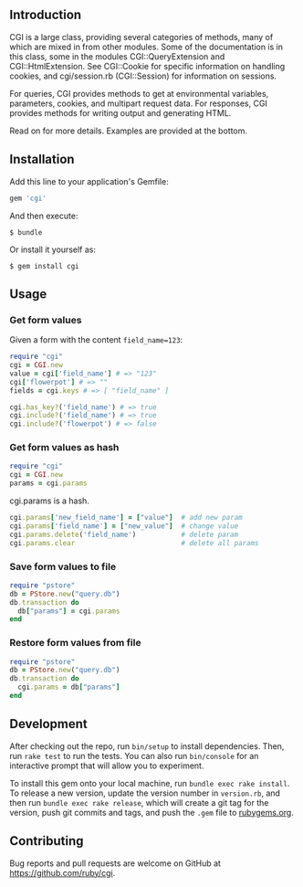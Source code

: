 ## Introduction

CGI is a large class, providing several categories of methods, many of which
are mixed in from other modules.  Some of the documentation is in this class,
some in the modules CGI::QueryExtension and CGI::HtmlExtension.  See
CGI::Cookie for specific information on handling cookies, and cgi/session.rb
(CGI::Session) for information on sessions.

For queries, CGI provides methods to get at environmental variables,
parameters, cookies, and multipart request data.  For responses, CGI provides
methods for writing output and generating HTML.

Read on for more details.  Examples are provided at the bottom.

## Installation

Add this line to your application's Gemfile:

```ruby
gem 'cgi'
```

And then execute:

    $ bundle

Or install it yourself as:

    $ gem install cgi

## Usage

### Get form values

Given a form with the content `field_name=123`:

```ruby
require "cgi"
cgi = CGI.new
value = cgi['field_name'] # => "123"
cgi['flowerpot'] # => ""
fields = cgi.keys # => [ "field_name" ]

cgi.has_key?('field_name') # => true
cgi.include?('field_name') # => true
cgi.include?('flowerpot') # => false
```

### Get form values as hash

```ruby
require "cgi"
cgi = CGI.new
params = cgi.params
```

cgi.params is a hash.

```ruby
cgi.params['new_field_name'] = ["value"]  # add new param
cgi.params['field_name'] = ["new_value"]  # change value
cgi.params.delete('field_name')           # delete param
cgi.params.clear                          # delete all params
```

### Save form values to file

```ruby
require "pstore"
db = PStore.new("query.db")
db.transaction do
  db["params"] = cgi.params
end
```


### Restore form values from file

```ruby
require "pstore"
db = PStore.new("query.db")
db.transaction do
  cgi.params = db["params"]
end
```

## Development

After checking out the repo, run `bin/setup` to install dependencies. Then, run `rake test` to run the tests. You can also run `bin/console` for an interactive prompt that will allow you to experiment.

To install this gem onto your local machine, run `bundle exec rake install`. To release a new version, update the version number in `version.rb`, and then run `bundle exec rake release`, which will create a git tag for the version, push git commits and tags, and push the `.gem` file to [rubygems.org](https://rubygems.org).

## Contributing

Bug reports and pull requests are welcome on GitHub at https://github.com/ruby/cgi.
